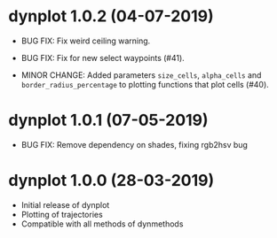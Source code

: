 # dynplot 1.0.2 (04-07-2019) 

 * BUG FIX: Fix weird ceiling warning.
 
 * BUG FIX: Fix for new select waypoints (#41).
 
 * MINOR CHANGE: Added parameters `size_cells`, `alpha_cells` and 
   `border_radius_percentage` to plotting functions that plot cells (#40).

# dynplot 1.0.1 (07-05-2019)

 * BUG FIX: Remove dependency on shades, fixing rgb2hsv bug

# dynplot 1.0.0 (28-03-2019)

 * Initial release of dynplot
 * Plotting of trajectories
 * Compatible with all methods of dynmethods
